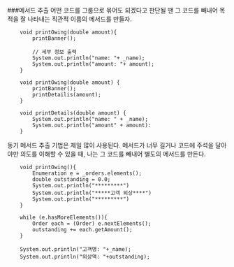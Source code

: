 ###메서드 추출
어떤 코드를 그룹으로 묶어도 되겠다고 판단될 땐
그 코드를 빼내어 목적을 잘 나타내는 직관적 이름의 메서드를 만들자.


~~~
    void printOwing(double amount){
        printBanner();
    
        // 세부 정보 출력
        System.out.println("name: "+ _name);
        System.out.println("amount: "+ amount);
    }
~~~

~~~
    void printOwing(double amount) {
        printBanner();
        printDetailis(amount);       
    }

    void printDetails(double amount) {
        System.out.println("name: " + _name);
        System.out.println("amount" + amount):
    }
~~~
동기
메서드 추출 기법은 제일 많이 사용된다. 메서드가 너무 길거나 코드에 주석을 달아야만 의도를 이해할 수 있을 때,
나는 그 코드를 빼내어 별도의 메서드를 만든다. 

~~~
    void printOwing(){
        Enumeration e = _orders.elements();
        double outstanding = 0.0;
        System.out.println("*********")
        System.out.println("*****고객 외상****")
        System.out.println("*********")
    }

    while (e.hasMoreElements()){
        Order each = (Order) e.nextElements();
        outstanding += each.getAmount();
    }

    System.out.println("고객명: "+_name);
    System.out.println("외상액: "+outstanding);
~~~